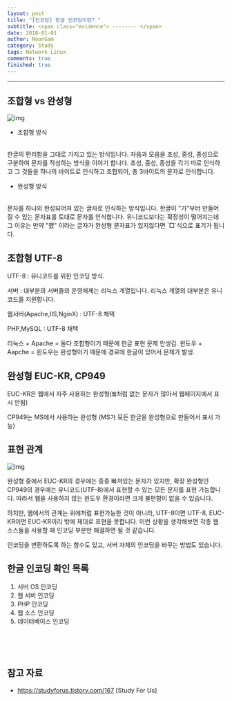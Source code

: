 ```yaml
---
layout: post
title: "[인코딩] 한글 인코딩이란? "
subtitle: <span class="evidence"> -------- </span>
date: 2018-01-01
author: NoonGam
category: Study
tags: Network Linux
comments: true
finished: true
---
```


---

## 조합형 vs 완성형

![img](https://t1.daumcdn.net/cfile/tistory/24144A485471E06F24)

- 조합형 방식
<br>
한글의 편리함을 그대로 가지고 있는 방식입니다. 자음과 모음을 초성, 중성, 종성으로 구분하여 문자를 작성하는 방식을 이야기 합니다. 초성, 중성, 종성을 각기 따로 인식하고 그 것들을 하나의 바이트로 인식하고 조합되어, 총 3바이트의 문자로 인식합니다.


- 완성형 방식
<br>
문자를 하나의 완성되어져 있는 글자로 인식하는 방식입니다. 한글이 "가"부터 만들어 질 수 있는 문자표를 토대로 문자를 인식합니다. 유니코드보다는 확장성이 떨어지는데 그 이유는 만약 "꽰" 이라는 글자가 완성형 문자표가 있지않다면 `□`식으로 표기가 됩니다.





## 조합형 UTF-8  

UTF-8 : 유니코드를 위한 인코딩 방식.

서버 : 대부분의 서버들의 운영체제는 리눅스 계열입니다. 리눅스 계열의 대부분은
유니코드를 지원합니다.

웹서버(Apache,IIS,NginX) : UTF-8 채택

PHP,MySQL : UTF-8 채택


리눅스 + Apache = 둘다 조합형이기 때문에 한글 표현 문제 안생김.
윈도우 + Aapche = 윈도우는 완성형이기 때문에 경로에 한글이 있어서 문제가 발생.


## 완성형 EUC-KR, CP949

EUC-KR은 웹에서 자주 사용하는 완성형(`쀏`처럼 없는 문자가 많아서 웹페이지에서 표시 안됨)

CP949는 MS에서 사용하는 완성형 (MS가 모든 한글을 완성형으로 만들어서 표시 가능)


## 표현 관계

![img](https://t1.daumcdn.net/cfile/tistory/2247F44F5471F45004)

완성형 중에서 EUC-KR의 경우에는 종종 빠져있는 문자가 있지만, 확장 완성형인 CP949의 경우에는 유니코드(UTF-8)에서 표현할 수 있는 모든 문자를 표현 가능합니다. 따라서 웹을 사용하지 않는 윈도우 환경이라면 크게 불편함이 없을 수 있습니다.



하지만, 웹에서의 관계는 위에처럼 표현가능한 것이 아니라, UTF-8이면 UTF-8, EUC-KR이면 EUC-KR끼리 밖에 제대로 표현을 못합니다. 이런 상황을 생각해보면 각종 웹 소스들을 사용할 때 인코딩 부분만 해결하면 될 것 같습니다.



인코딩을 변환하도록 하는 함수도 있고, 서버 자체의 인코딩을 바꾸는 방법도 있습니다.


## 한글 인코딩 확인 목록

1. 서버 OS 인코딩
2. 웹 서버 인코딩
3. PHP 인코딩
4. 웹 소스 인코딩
5. 데이터베이스 인코딩






<br><br><br>

## 참고 자료
* https://studyforus.tistory.com/167 [Study For Us]
